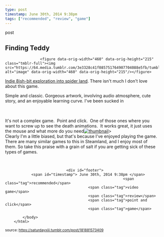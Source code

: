 ```yaml
---
type: post
timestamp: June 30th, 2014 9:38pm
tags: ["recommended", "review", "game"]
---
```

post
## Finding Teddy ##
                    <figure data-orig-width="460" data-orig-height="215" class="tmblr-full"><img src="https://64.media.tumblr.com/3e3328c41f085751764907704088e5fb/tumblr_inline_pl38skvIpH1rnrp45_540.jpg" alt="image" data-orig-width="460" data-orig-height="215"/></figure>
<a href="https://steamcommunity.com/app/259600" target="_blank">Indie 8ish-bit exploration into spider land</a>. There isn't much I don't love about this game.

Simple and classic. Gorgeous artwork, involving audio atmosphere, cute story, and an enjoyable learning curve. I've been sucked in

<br/><br/>It's not a complex game.  Point and click.  One of those ones where you want to screw up to see the death animations.  It works great, it just uses the mouse and what more do you need[![thumbnail](http://i3.ytimg.com/vi/ /maxresdefault.jpg)](https://www.youtube.com/watch?v= )><br/>Clearly I'm a little biased, but that's because I've enjoyed playing the game. There are many similar games to this in Steamland, and I enjoy most of them. So take this praise with a grain of salt if you are getting sick of these types of games.

<br/>

                
                
                
                
                
                
                                <div id="footer">
                <span id="timestamp"> June 30th, 2014 9:38pm </span>
                                                          <span class="tag">recommended</span>
                                          <span class="tag">video game</span>
                                          <span class="tag">review</span>
                                          <span class="tag">point and click</span>
                                          <span class="tag">game</span>
                                                    
            </body>
        </html>

        
<small>source: https://saturdayxiii.tumblr.com/post/181881573409</small>
